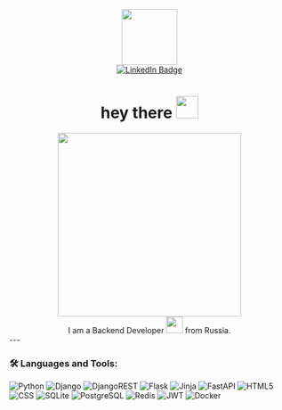 <div id="header" align="center">
  <img src="https://media.giphy.com/media/v1.Y2lkPTc5MGI3NjExbWl2NnA3ZXNhdmVyMDJ1ZGM3ZjAwY3MwOGJtMHl0YnBscm10eXJheCZlcD12MV9pbnRlcm5hbF9naWZfYnlfaWQmY3Q9cw/Z9Pfqoa4fdnZayauCx/giphy.gif" width="100"/>
</div>
<div id="badges" align="center">
  <a href="https://www.linkedin.com/in/olga-efimovskikh/">
    <img src="https://img.shields.io/badge/LinkedIn-blue?style=for-the-badge&logo=linkedin&logoColor=white" alt="LinkedIn Badge"/>
  </a>
</div>
<div id="body" align="center">
<img src="https://komarev.com/ghpvc/?username=OlyaEf&style=flat-square&color=blue" alt=""/>
<h1>
  hey there
  <img src="https://media.giphy.com/media/MXR6ZX83oHHBxfOx5R/giphy.gif" width="40"/>
</h1>
</div>
<!-- <div align="center">
  <img src="https://media.giphy.com/media/2MyObAHHA7XFntJlVN/giphy.gif"/>
</div> -->
<div align="center">
  <img src="https://media.giphy.com/media/H4ETAwCJs7S9mdrFFW/giphy.gif" width="330" />
</div>
<div id="header" align="center">
I am a Backend Developer <img src="https://media.giphy.com/media/WUlplcMpOCEmTGBtBW/giphy.gif" width="30"> from Russia.
</div>
---

### :hammer_and_wrench: Languages and Tools:
![Python](https://img.shields.io/badge/Python-3776AB?style=for-the-badge&logo=python&logoColor=white) ![Django](https://img.shields.io/badge/Django-092E20?style=for-the-badge&logo=django&logoColor=white) ![DjangoREST](https://img.shields.io/badge/DJANGO-REST-ff1709?style=for-the-badge&logo=django&logoColor=white&color=ff1709&labelColor=gray) ![Flask](https://img.shields.io/badge/Flask-000000?style=for-the-badge&logo=flask&logoColor=white) ![Jinja](https://img.shields.io/badge/jinja-white.svg?style=for-the-badge&logo=jinja&logoColor=black) ![FastAPI](https://img.shields.io/badge/FastAPI-005571?style=for-the-badge&logo=fastapi) ![HTML5](https://img.shields.io/badge/HTML5-E34F26?style=for-the-badge&logo=html5&logoColor=white) ![CSS](https://img.shields.io/badge/CSS-239120?&style=for-the-badge&logo=css3&logoColor=white) ![SQLite](https://img.shields.io/badge/SQLite-07405E?style=for-the-badge&logo=sqlite&logoColor=white) ![PostgreSQL](https://img.shields.io/badge/PostgreSQL-316192?style=for-the-badge&logo=postgresql&logoColor=white) ![Redis](https://img.shields.io/badge/redis-%23DD0031.svg?style=for-the-badge&logo=redis&logoColor=white) ![JWT](https://img.shields.io/badge/JWT-black?style=for-the-badge&logo=JSON%20web%20tokens) ![Docker](https://img.shields.io/badge/Docker-3776AB?style=for-the-badge&logo=docker&logoColor=white) 
